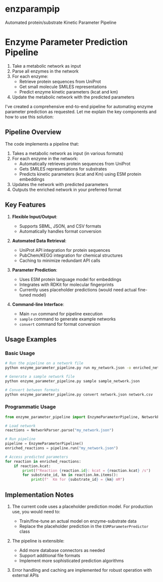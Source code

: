 # enzparampip
 Automated protein/substrate Kinetic Parameter Pipeline
# Enzyme Parameter Prediction Pipeline

1. Take a metabolic network as input
2. Parse all enzymes in the network
3. For each enzyme:
   - Retrieve protein sequences from UniProt
   - Get small molecule SMILES representations
   - Predict enzyme kinetic parameters (kcat and km)
4. Update the metabolic network with the predicted parameters

I've created a comprehensive end-to-end pipeline for automating enzyme parameter prediction as requested. Let me explain the key components and how to use this solution:

## Pipeline Overview

The code implements a pipeline that:

1. Takes a metabolic network as input (in various formats)
2. For each enzyme in the network:
   - Automatically retrieves protein sequences from UniProt
   - Gets SMILES representations for substrates
   - Predicts kinetic parameters (kcat and Km) using ESM protein embeddings
3. Updates the network with predicted parameters
4. Outputs the enriched network in your preferred format

## Key Features

1. **Flexible Input/Output**:
   - Supports SBML, JSON, and CSV formats
   - Automatically handles format conversion

2. **Automated Data Retrieval**:
   - UniProt API integration for protein sequences
   - PubChem/KEGG integration for chemical structures
   - Caching to minimize redundant API calls

3. **Parameter Prediction**:
   - Uses ESM protein language model for embeddings
   - Integrates with RDKit for molecular fingerprints
   - Currently uses placeholder predictions (would need actual fine-tuned model)

4. **Command-line Interface**:
   - Main `run` command for pipeline execution
   - `sample` command to generate example networks
   - `convert` command for format conversion

## Usage Examples

### Basic Usage

```bash
# Run the pipeline on a network file
python enzyme_parameter_pipeline.py run my_network.json -o enriched_network.json

# Generate a sample network file
python enzyme_parameter_pipeline.py sample sample_network.json

# Convert between formats
python enzyme_parameter_pipeline.py convert network.json network.csv
```

### Programmatic Usage

```python
from enzyme_parameter_pipeline import EnzymeParameterPipeline, NetworkParser

# Load network
reactions = NetworkParser.parse("my_network.json")

# Run pipeline
pipeline = EnzymeParameterPipeline()
enriched_reactions = pipeline.run("my_network.json")

# Access predicted parameters
for reaction in enriched_reactions:
    if reaction.kcat:
        print(f"Reaction {reaction.id}: kcat = {reaction.kcat} /s")
        for substrate_id, km in reaction.km.items():
            print(f"  Km for {substrate_id} = {km} mM")
```

## Implementation Notes

1. The current code uses a placeholder prediction model. For production use, you would need to:
   - Train/fine-tune an actual model on enzyme-substrate data
   - Replace the placeholder prediction in the `ESMParameterPredictor` class

2. The pipeline is extensible:
   - Add more database connectors as needed
   - Support additional file formats
   - Implement more sophisticated prediction algorithms

3. Error handling and caching are implemented for robust operation with external APIs

